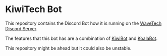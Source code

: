 # KiwiTech Bot

This repository contains the Discord Bot how it is running on the [WaveTech Discord Server](https://discord.gg/SR6q7sC).

The features that this bot has are a combination of [KiwiBot](https://github.com/defnot001/KiwiBot) and [KoalaBot](https://github.com/defnot001/KoalaBot).

This repository might be ahead but it could also be unstable.
